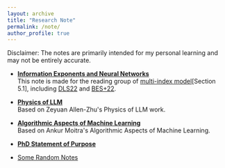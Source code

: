 ```yaml
---
layout: archive
title: "Research Note"
permalink: /note/
author_profile: true
---
```


Disclaimer: The notes are primarily intended for my personal learning and may not be entirely accurate.


* [**Information Exponents and Neural Networks**](../files/2025_multi_index_reading_group.pdf)   
  This note is made for the reading group of [multi-index model](https://arxiv.org/abs/2504.05426)[Section 5.1], including [DLS22](https://arxiv.org/abs/2206.15144) and [BES+22](https://arxiv.org/abs/2205.01445v1).  

* [**Physics of LLM**](https://matheart.github.io/note/phys_of_llm)  
  Based on Zeyuan Allen-Zhu's Physics of LLM work. 

* [**Algorithmic Aspects of Machine Learning**](https://matheart.github.io/note/alg_ml)  
  Based on Ankur Moitra's Algorithmic Aspects of Machine Learning.   

* [**PhD Statement of Purpose**](https://www.overleaf.com/read/tqwnttmqpmcc#42bcb5)

* [Some Random Notes](https://matheart.github.io/note/random_note)
